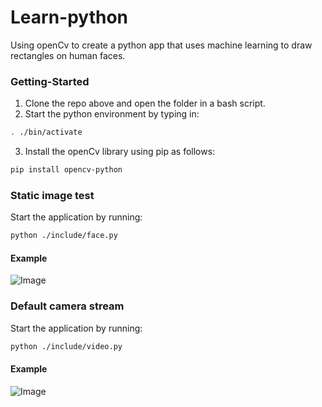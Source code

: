 # Learn-python
Using openCv to create a python app that uses machine learning to draw rectangles on human faces.  

### Getting-Started
1. Clone the repo above and open the folder in a bash script.  
2. Start the python environment by typing in: 
```bash
. ./bin/activate
```
3. Install the openCv library using pip as follows:
```bash
pip install opencv-python
```
### Static image test
Start the application by running: 
```bash
python ./include/face.py
```
#### Example
 ![Image](https://github.com/Mugambi-Ian/learn-python/blob/master/_media/ai.png)

### Default camera stream
Start the application by running: 
```bash
python ./include/video.py
```
#### Example
 ![Image](https://github.com/Mugambi-Ian/learn-python/blob/master/_media/video.png)


